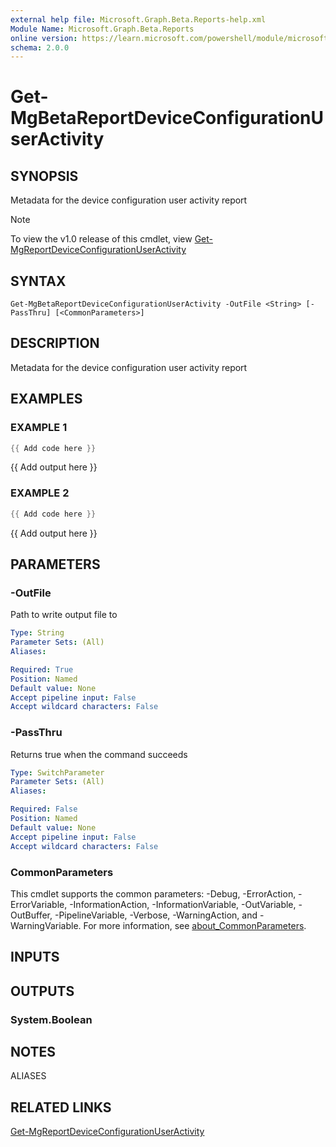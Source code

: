 ```yaml
---
external help file: Microsoft.Graph.Beta.Reports-help.xml
Module Name: Microsoft.Graph.Beta.Reports
online version: https://learn.microsoft.com/powershell/module/microsoft.graph.beta.reports/get-mgbetareportdeviceconfigurationuseractivity
schema: 2.0.0
---
```


# Get-MgBetaReportDeviceConfigurationUserActivity

## SYNOPSIS
Metadata for the device configuration user activity report

> [!NOTE]
> To view the v1.0 release of this cmdlet, view [Get-MgReportDeviceConfigurationUserActivity](/powershell/module/Microsoft.Graph.Reports/Get-MgReportDeviceConfigurationUserActivity?view=graph-powershell-v1.0)

## SYNTAX

```
Get-MgBetaReportDeviceConfigurationUserActivity -OutFile <String> [-PassThru] [<CommonParameters>]
```

## DESCRIPTION
Metadata for the device configuration user activity report

## EXAMPLES

### EXAMPLE 1
```powershell
{{ Add code here }}
```

{{ Add output here }}

### EXAMPLE 2
```powershell
{{ Add code here }}
```

{{ Add output here }}

## PARAMETERS

### -OutFile
Path to write output file to

```yaml
Type: String
Parameter Sets: (All)
Aliases:

Required: True
Position: Named
Default value: None
Accept pipeline input: False
Accept wildcard characters: False
```

### -PassThru
Returns true when the command succeeds

```yaml
Type: SwitchParameter
Parameter Sets: (All)
Aliases:

Required: False
Position: Named
Default value: None
Accept pipeline input: False
Accept wildcard characters: False
```

### CommonParameters
This cmdlet supports the common parameters: -Debug, -ErrorAction, -ErrorVariable, -InformationAction, -InformationVariable, -OutVariable, -OutBuffer, -PipelineVariable, -Verbose, -WarningAction, and -WarningVariable. For more information, see [about_CommonParameters](http://go.microsoft.com/fwlink/?LinkID=113216).

## INPUTS

## OUTPUTS

### System.Boolean
## NOTES

ALIASES

## RELATED LINKS
[Get-MgReportDeviceConfigurationUserActivity](/powershell/module/Microsoft.Graph.Reports/Get-MgReportDeviceConfigurationUserActivity?view=graph-powershell-v1.0)
